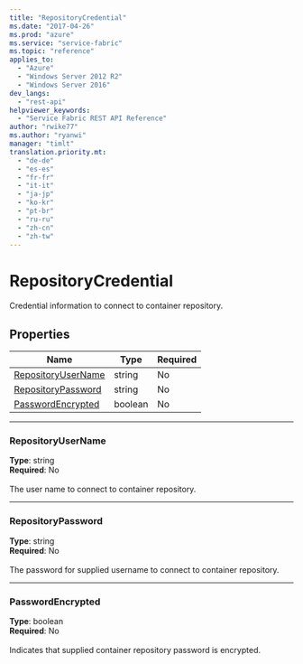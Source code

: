 ```yaml
---
title: "RepositoryCredential"
ms.date: "2017-04-26"
ms.prod: "azure"
ms.service: "service-fabric"
ms.topic: "reference"
applies_to: 
  - "Azure"
  - "Windows Server 2012 R2"
  - "Windows Server 2016"
dev_langs: 
  - "rest-api"
helpviewer_keywords: 
  - "Service Fabric REST API Reference"
author: "rwike77"
ms.author: "ryanwi"
manager: "timlt"
translation.priority.mt: 
  - "de-de"
  - "es-es"
  - "fr-fr"
  - "it-it"
  - "ja-jp"
  - "ko-kr"
  - "pt-br"
  - "ru-ru"
  - "zh-cn"
  - "zh-tw"
---
```

# RepositoryCredential

Credential information to connect to container repository.

## Properties
| Name | Type | Required |
| --- | --- | --- |
| [RepositoryUserName](#repositoryusername) | string | No |
| [RepositoryPassword](#repositorypassword) | string | No |
| [PasswordEncrypted](#passwordencrypted) | boolean | No |

____
### RepositoryUserName
__Type__: string <br/>
__Required__: No<br/>
<br/>
The user name to connect to container repository.

____
### RepositoryPassword
__Type__: string <br/>
__Required__: No<br/>
<br/>
The password for supplied username to connect to container repository.

____
### PasswordEncrypted
__Type__: boolean <br/>
__Required__: No<br/>
<br/>
Indicates that supplied container repository password is encrypted.
